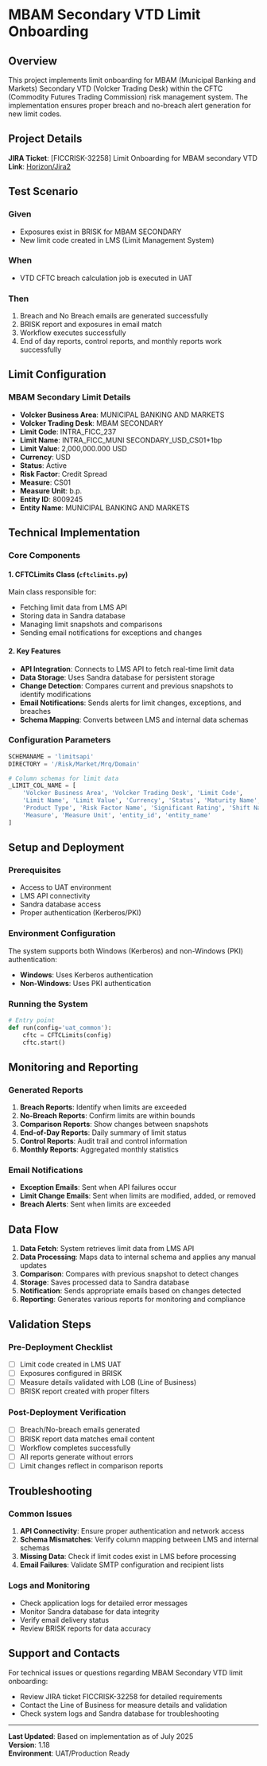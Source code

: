 # MBAM Secondary VTD Limit Onboarding

## Overview

This project implements limit onboarding for MBAM (Municipal Banking and Markets) Secondary VTD (Volcker Trading Desk) within the CFTC (Commodity Futures Trading Commission) risk management system. The implementation ensures proper breach and no-breach alert generation for new limit codes.

## Project Details

**JIRA Ticket**: [FICCRISK-32258] Limit Onboarding for MBAM secondary VTD  
**Link**: [Horizon/Jira2](https://jira2.horizon.bankofamerica.com/browse/FICCRISK-32258)

## Test Scenario

### Given
- Exposures exist in BRISK for MBAM SECONDARY
- New limit code created in LMS (Limit Management System)

### When
- VTD CFTC breach calculation job is executed in UAT

### Then
1. Breach and No Breach emails are generated successfully
2. BRISK report and exposures in email match
3. Workflow executes successfully
4. End of day reports, control reports, and monthly reports work successfully

## Limit Configuration

### MBAM Secondary Limit Details
- **Volcker Business Area**: MUNICIPAL BANKING AND MARKETS
- **Volcker Trading Desk**: MBAM SECONDARY
- **Limit Code**: INTRA_FICC_237
- **Limit Name**: INTRA_FICC_MUNI SECONDARY_USD_CS01+1bp
- **Limit Value**: 2,000,000.000 USD
- **Currency**: USD
- **Status**: Active
- **Risk Factor**: Credit Spread
- **Measure**: CS01
- **Measure Unit**: b.p.
- **Entity ID**: 8009245
- **Entity Name**: MUNICIPAL BANKING AND MARKETS

## Technical Implementation

### Core Components

#### 1. CFTCLimits Class (`cftclimits.py`)
Main class responsible for:
- Fetching limit data from LMS API
- Storing data in Sandra database
- Managing limit snapshots and comparisons
- Sending email notifications for exceptions and changes

#### 2. Key Features
- **API Integration**: Connects to LMS API to fetch real-time limit data
- **Data Storage**: Uses Sandra database for persistent storage
- **Change Detection**: Compares current and previous snapshots to identify modifications
- **Email Notifications**: Sends alerts for limit changes, exceptions, and breaches
- **Schema Mapping**: Converts between LMS and internal data schemas

### Configuration Parameters
```python
SCHEMANAME = 'limitsapi'
DIRECTORY = '/Risk/Market/Mrq/Domain'

# Column schemas for limit data
_LIMIT_COL_NAME = [
    'Volcker Business Area', 'Volcker Trading Desk', 'Limit Code', 
    'Limit Name', 'Limit Value', 'Currency', 'Status', 'Maturity Name',
    'Product Type', 'Risk Factor Name', 'Significant Rating', 'Shift Name',
    'Measure', 'Measure Unit', 'entity_id', 'entity_name'
]
```

## Setup and Deployment

### Prerequisites
- Access to UAT environment
- LMS API connectivity
- Sandra database access
- Proper authentication (Kerberos/PKI)

### Environment Configuration
The system supports both Windows (Kerberos) and non-Windows (PKI) authentication:
- **Windows**: Uses Kerberos authentication
- **Non-Windows**: Uses PKI authentication

### Running the System
```python
# Entry point
def run(config='uat_common'):
    cftc = CFTCLimits(config)
    cftc.start()
```

## Monitoring and Reporting

### Generated Reports
1. **Breach Reports**: Identify when limits are exceeded
2. **No-Breach Reports**: Confirm limits are within bounds
3. **Comparison Reports**: Show changes between snapshots
4. **End-of-Day Reports**: Daily summary of limit status
5. **Control Reports**: Audit trail and control information
6. **Monthly Reports**: Aggregated monthly statistics

### Email Notifications
- **Exception Emails**: Sent when API failures occur
- **Limit Change Emails**: Sent when limits are modified, added, or removed
- **Breach Alerts**: Sent when limits are exceeded

## Data Flow

1. **Data Fetch**: System retrieves limit data from LMS API
2. **Data Processing**: Maps data to internal schema and applies any manual updates
3. **Comparison**: Compares with previous snapshot to detect changes
4. **Storage**: Saves processed data to Sandra database
5. **Notification**: Sends appropriate emails based on changes detected
6. **Reporting**: Generates various reports for monitoring and compliance

## Validation Steps

### Pre-Deployment Checklist
- [ ] Limit code created in LMS UAT
- [ ] Exposures configured in BRISK
- [ ] Measure details validated with LOB (Line of Business)
- [ ] BRISK report created with proper filters

### Post-Deployment Verification
- [ ] Breach/No-breach emails generated
- [ ] BRISK report data matches email content
- [ ] Workflow completes successfully
- [ ] All reports generate without errors
- [ ] Limit changes reflect in comparison reports

## Troubleshooting

### Common Issues
1. **API Connectivity**: Ensure proper authentication and network access
2. **Schema Mismatches**: Verify column mapping between LMS and internal schemas
3. **Missing Data**: Check if limit codes exist in LMS before processing
4. **Email Failures**: Validate SMTP configuration and recipient lists

### Logs and Monitoring
- Check application logs for detailed error messages
- Monitor Sandra database for data integrity
- Verify email delivery status
- Review BRISK reports for data accuracy

## Support and Contacts

For technical issues or questions regarding MBAM Secondary VTD limit onboarding:
- Review JIRA ticket FICCRISK-32258 for detailed requirements
- Contact the Line of Business for measure details and validation
- Check system logs and Sandra database for troubleshooting

---

**Last Updated**: Based on implementation as of July 2025  
**Version**: 1.18  
**Environment**: UAT/Production Ready
